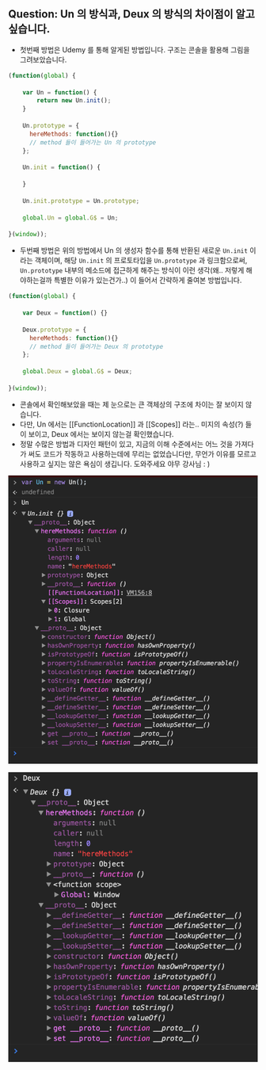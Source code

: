 ## Question: Un 의 방식과, Deux 의 방식의 차이점이 알고 싶습니다.

- 첫번째 방법은 Udemy 를 통해 알게된 방법입니다. 구조는 콘솔을 활용해 그림을 그려보았습니다.

```javascript
(function(global) {

    var Un = function() {
        return new Un.init();
    }

    Un.prototype = {
      hereMethods: function(){}
      // method 들이 들어가는 Un 의 prototype
    };

    Un.init = function() {

    }

    Un.init.prototype = Un.prototype;

    global.Un = global.G$ = Un;

}(window));
```



- 두번째 방법은 위의 방법에서 Un 의 생성자 함수를 통해 반환된 새로운 `Un.init` 이라는 객체이며, 해당 `Un.init` 의 프로토타입을 `Un.prototype` 과 링크함으로써, `Un.prototype` 내부의 메소드에 접근하게 해주는 방식이 이런 생각(왜.. 저렇게 해야하는걸까 특별한 이유가 있는건가..) 이 들어서 간략하게 줄여본 방법입니다.

```javascript
(function(global) {

    var Deux = function() {}

    Deux.prototype = {
      hereMethods: function(){}
      // method 들이 들어가는 Deux 의 prototype
    };

    global.Deux = global.G$ = Deux;

}(window));
```



- 콘솔에서 확인해보았을 때는 제 눈으로는 큰 객체상의 구조에 차이는 잘 보이지 않습니다.
- 다만, Un 에서는 [[FunctionLocation]] 과 [[Scopes]] 라는.. 미지의 속성(?) 들이 보이고, Deux 에서는 보이지 않는걸 확인했습니다.
- 정말 수많은 방법과 디자인 패턴이 있고, 지금의 이해 수준에서는 어느 것을 가져다가 써도 코드가 작동하고 사용하는데에 무리는 없었습니다만, 무언가 이유를 모르고 사용하고 싶지는 않은 욕심이 생깁니다. 도와주세요 야무 강사님 : )

![Un](./img/Un.png)

![Deux](./img/Deux.png)